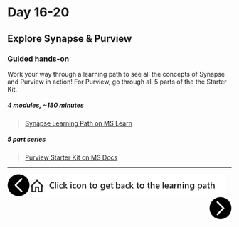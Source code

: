 # Day 16-20
## Explore Synapse & Purview
### Guided hands-on

Work your way through a learning path to see all the concepts of Synapse and Purview in action! For Purview, go through all 5 parts of the the Starter Kit.

##### 4 modules, ~180 minutes
> [Synapse Learning Path on MS Learn][synapse-learning-path]

##### 5 part series 
> [Purview Starter Kit on MS Docs][purview-starter-kit]

[synapse-learning-path]: https://docs.microsoft.com/en-us/learn/paths/realize-integrated-analytical-solutions-with-azure-synapse-analytics/
[purview-starter-kit]: https://docs.microsoft.com/en-us/azure/purview/tutorial-scan-data

---

[previous-link]: part2.md
[next-link]: part4.md
[home-link]: README.md
[<img src="assets/previous.png" width="50" height="50" rotate="180" style="float:left">][previous-link]
[<img src="assets/home_button.png" style="vertical-align:middle">][home-link]
[<img src="assets/next.png" width="50" height="50" style="float:right">][next-link]
